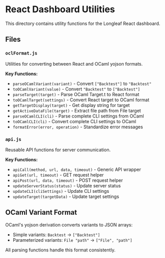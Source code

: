 # React Dashboard Utilities

This directory contains utility functions for the Longleaf React dashboard.

## Files

### `oclFormat.js`
Utilities for converting between React and OCaml yojson formats.

**Key Functions:**
- `parseOCamlVariant(variant)` - Convert `["Backtest"]` to `"Backtest"`
- `toOCamlVariant(value)` - Convert `"Backtest"` to `["Backtest"]`
- `parseTarget(target)` - Parse OCaml Target.t to React format
- `toOCamlTarget(settings)` - Convert React target to OCaml format
- `getTargetDisplay(target)` - Get display string for target
- `getActiveDataFile(target)` - Extract file path from File target
- `parseOCamlCLI(cli)` - Parse complete CLI settings from OCaml
- `toOCamlCLI(cli)` - Convert complete CLI settings to OCaml
- `formatError(error, operation)` - Standardize error messages

### `api.js`
Reusable API functions for server communication.

**Key Functions:**
- `apiCall(method, url, data, timeout)` - Generic API wrapper
- `apiGet(url, timeout)` - GET request helper
- `apiPost(url, data, timeout)` - POST request helper
- `updateServerStatus(status)` - Update server status
- `updateCLI(cliSettings)` - Update CLI settings
- `updateTarget(targetData)` - Update target settings

## OCaml Variant Format

OCaml's yojson derivation converts variants to JSON arrays:
- Simple variants: `Backtest` → `["Backtest"]`
- Parameterized variants: `File "path"` → `["File", "path"]`

All parsing functions handle this format consistently.